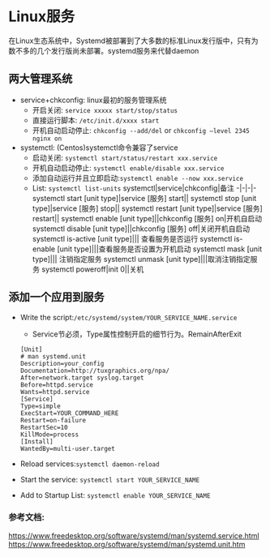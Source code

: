 # Linux服务
在Linux生态系统中，Systemd被部署到了大多数的标准Linux发行版中，只有为数不多的几个发行版尚未部署。systemd服务来代替daemon
## 两大管理系统
- service+chkconfig: linux最初的服务管理系统
    - 开启关闭: `service xxxxx start/stop/status`
    - 直接运行脚本: `/etc/init.d/xxxx start`
    - 开机自动启动停止: `chkconfig --add/del` or `chkconfig –level 2345 nginx on`
- systemctl: (Centos)systemctl命令兼容了service
    - 启动关闭: `systemctl start/status/restart xxx.service`
    - 开机自动启动停止: `systemctl enable/disable xxx.service`
    - 添加自动运行并且立即启动:`systemctl enable --now xxx.service`
    - List: `systemctl list-units`
    systemctl|service|chkconfig|备注
    -|-|-|-
    systemctl start [unit type]|service [服务] start||
    systemctl stop [unit type]|service [服务] stop||
    systemctl restart [unit type]|service [服务] restart||
    systemctl enable [unit type]||chkconfig [服务] on|开机自启动
    systemctl disable [unit type]||chkconfig [服务] off|关闭开机自启动
    systemctl is-active [unit type]||| 查看服务是否运行
    systemctl is-enable [unit type]|||查看服务是否设置为开机启动
    systemctl mask [unit type]||| 注销指定服务
    systemctl unmask [unit type]|||取消注销指定服务
    systemctl poweroff|init 0||关机
## 添加一个应用到服务
- Write the script:`/etc/systemd/system/YOUR_SERVICE_NAME.service`  
    - Service节必须，Type属性控制开启的细节行为。RemainAfterExit

    ```
    [Unit]
    # man systemd.unit
    Description=your_config
    Documentation=http://tuxgraphics.org/npa/
    After=network.target syslog.target
    Before=httpd.service
    Wants=httpd.service
    [Service]
    Type=simple
    ExecStart=YOUR_COMMAND_HERE
    Restart=on-failure
    RestartSec=10
    KillMode=process
    [Install]
    WantedBy=multi-user.target
    ```
- Reload services:`systemctl daemon-reload`
- Start the service: `systemctl start YOUR_SERVICE_NAME`
- Add to Startup List: `systemctl enable YOUR_SERVICE_NAME`
### 参考文档: 
https://www.freedesktop.org/software/systemd/man/systemd.service.html
https://www.freedesktop.org/software/systemd/man/systemd.unit.htm